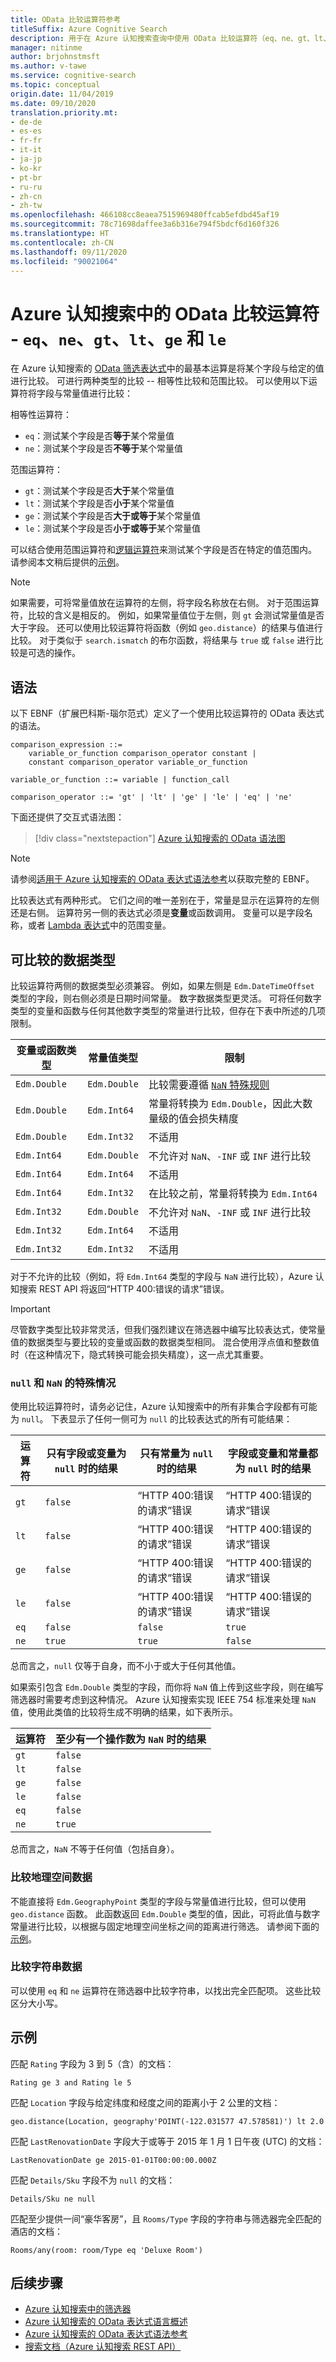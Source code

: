 ```yaml
---
title: OData 比较运算符参考
titleSuffix: Azure Cognitive Search
description: 用于在 Azure 认知搜索查询中使用 OData 比较运算符（eq、ne、gt、lt、ge 和 le）的语法和参考文档。
manager: nitinme
author: brjohnstmsft
ms.author: v-tawe
ms.service: cognitive-search
ms.topic: conceptual
origin.date: 11/04/2019
ms.date: 09/10/2020
translation.priority.mt:
- de-de
- es-es
- fr-fr
- it-it
- ja-jp
- ko-kr
- pt-br
- ru-ru
- zh-cn
- zh-tw
ms.openlocfilehash: 466108cc8eaea7515969480ffcab5efdbd45af19
ms.sourcegitcommit: 78c71698daffee3a6b316e794f5bdcf6d160f326
ms.translationtype: HT
ms.contentlocale: zh-CN
ms.lasthandoff: 09/11/2020
ms.locfileid: "90021064"
---
```

# <a name="odata-comparison-operators-in-azure-cognitive-search---eq-ne-gt-lt-ge-and-le"></a>Azure 认知搜索中的 OData 比较运算符 - `eq`、`ne`、`gt`、`lt`、`ge` 和 `le`

在 Azure 认知搜索的 [OData 筛选表达式](query-odata-filter-orderby-syntax.md)中的最基本运算是将某个字段与给定的值进行比较。 可进行两种类型的比较 -- 相等性比较和范围比较。 可以使用以下运算符将字段与常量值进行比较：

相等性运算符：

- `eq`：测试某个字段是否**等于**某个常量值
- `ne`：测试某个字段是否**不等于**某个常量值

范围运算符：

- `gt`：测试某个字段是否**大于**某个常量值
- `lt`：测试某个字段是否**小于**某个常量值
- `ge`：测试某个字段是否**大于或等于**某个常量值
- `le`：测试某个字段是否**小于或等于**某个常量值

可以结合使用范围运算符和[逻辑运算符](search-query-odata-logical-operators.md)来测试某个字段是否在特定的值范围内。 请参阅本文稍后提供的[示例](#examples)。

> [!NOTE]
> 如果需要，可将常量值放在运算符的左侧，将字段名称放在右侧。 对于范围运算符，比较的含义是相反的。 例如，如果常量值位于左侧，则 `gt` 会测试常量值是否大于字段。 还可以使用比较运算符将函数（例如 `geo.distance`）的结果与值进行比较。 对于类似于 `search.ismatch` 的布尔函数，将结果与 `true` 或 `false` 进行比较是可选的操作。

## <a name="syntax"></a>语法

以下 EBNF（扩展巴科斯-瑙尔范式）定义了一个使用比较运算符的 OData 表达式的语法。

<!-- Upload this EBNF using https://bottlecaps.de/rr/ui to create a downloadable railroad diagram. -->

```
comparison_expression ::=
    variable_or_function comparison_operator constant |
    constant comparison_operator variable_or_function

variable_or_function ::= variable | function_call

comparison_operator ::= 'gt' | 'lt' | 'ge' | 'le' | 'eq' | 'ne'
```

下面还提供了交互式语法图：

> [!div class="nextstepaction"]
> [Azure 认知搜索的 OData 语法图](https://azuresearch.github.io/odata-syntax-diagram/#comparison_expression)

> [!NOTE]
> 请参阅[适用于 Azure 认知搜索的 OData 表达式语法参考](search-query-odata-syntax-reference.md)以获取完整的 EBNF。

比较表达式有两种形式。 它们之间的唯一差别在于，常量是显示在运算符的左侧还是右侧。 运算符另一侧的表达式必须是**变量**或函数调用。 变量可以是字段名称，或者 [Lambda 表达式](search-query-odata-collection-operators.md)中的范围变量。

## <a name="data-types-for-comparisons"></a>可比较的数据类型

比较运算符两侧的数据类型必须兼容。 例如，如果左侧是 `Edm.DateTimeOffset` 类型的字段，则右侧必须是日期时间常量。 数字数据类型更灵活。 可将任何数字类型的变量和函数与任何其他数字类型的常量进行比较，但存在下表中所述的几项限制。

| 变量或函数类型 | 常量值类型 | 限制 |
| --- | --- | --- |
| `Edm.Double` | `Edm.Double` | 比较需要遵循 [`NaN` 特殊规则](#special-case-nan) |
| `Edm.Double` | `Edm.Int64` | 常量将转换为 `Edm.Double`，因此大数量级的值会损失精度 |
| `Edm.Double` | `Edm.Int32` | 不适用 |
| `Edm.Int64` | `Edm.Double` | 不允许对 `NaN`、`-INF` 或 `INF` 进行比较 |
| `Edm.Int64` | `Edm.Int64` | 不适用 |
| `Edm.Int64` | `Edm.Int32` | 在比较之前，常量将转换为 `Edm.Int64` |
| `Edm.Int32` | `Edm.Double` | 不允许对 `NaN`、`-INF` 或 `INF` 进行比较 |
| `Edm.Int32` | `Edm.Int64` | 不适用 |
| `Edm.Int32` | `Edm.Int32` | 不适用 |

对于不允许的比较（例如，将 `Edm.Int64` 类型的字段与 `NaN` 进行比较），Azure 认知搜索 REST API 将返回“HTTP 400:错误的请求”错误。

> [!IMPORTANT]
> 尽管数字类型比较非常灵活，但我们强烈建议在筛选器中编写比较表达式，使常量值的数据类型与要比较的变量或函数的数据类型相同。 混合使用浮点值和整数值时（在这种情况下，隐式转换可能会损失精度），这一点尤其重要。

<a name="special-case-nan"></a>

### <a name="special-cases-for-null-and-nan"></a>`null` 和 `NaN` 的特殊情况

使用比较运算符时，请务必记住，Azure 认知搜索中的所有非集合字段都有可能为 `null`。 下表显示了任何一侧可为 `null` 的比较表达式的所有可能结果：

| 运算符 | 只有字段或变量为 `null` 时的结果 | 只有常量为 `null` 时的结果 | 字段或变量和常量都为 `null` 时的结果 |
| --- | --- | --- | --- |
| `gt` | `false` | “HTTP 400:错误的请求”错误 | “HTTP 400:错误的请求”错误 |
| `lt` | `false` | “HTTP 400:错误的请求”错误 | “HTTP 400:错误的请求”错误 |
| `ge` | `false` | “HTTP 400:错误的请求”错误 | “HTTP 400:错误的请求”错误 |
| `le` | `false` | “HTTP 400:错误的请求”错误 | “HTTP 400:错误的请求”错误 |
| `eq` | `false` | `false` | `true` |
| `ne` | `true` | `true` | `false` |

总而言之，`null` 仅等于自身，而不小于或大于任何其他值。

如果索引包含 `Edm.Double` 类型的字段，而你将 `NaN` 值上传到这些字段，则在编写筛选器时需要考虑到这种情况。 Azure 认知搜索实现 IEEE 754 标准来处理 `NaN` 值，使用此类值的比较将生成不明确的结果，如下表所示。

| 运算符 | 至少有一个操作数为 `NaN` 时的结果 |
| --- | --- |
| `gt` | `false` |
| `lt` | `false` |
| `ge` | `false` |
| `le` | `false` |
| `eq` | `false` |
| `ne` | `true` |

总而言之，`NaN` 不等于任何值（包括自身）。

### <a name="comparing-geo-spatial-data"></a>比较地理空间数据

不能直接将 `Edm.GeographyPoint` 类型的字段与常量值进行比较，但可以使用 `geo.distance` 函数。 此函数返回 `Edm.Double` 类型的值，因此，可将此值与数字常量进行比较，以根据与固定地理空间坐标之间的距离进行筛选。 请参阅下面的[示例](#examples)。

### <a name="comparing-string-data"></a>比较字符串数据

可以使用 `eq` 和 `ne` 运算符在筛选器中比较字符串，以找出完全匹配项。 这些比较区分大小写。

## <a name="examples"></a>示例

匹配 `Rating` 字段为 3 到 5（含）的文档：

```text
Rating ge 3 and Rating le 5
```

匹配 `Location` 字段与给定纬度和经度之间的距离小于 2 公里的文档：

```text
geo.distance(Location, geography'POINT(-122.031577 47.578581)') lt 2.0
```

匹配 `LastRenovationDate` 字段大于或等于 2015 年 1 月 1 日午夜 (UTC) 的文档：

```text
LastRenovationDate ge 2015-01-01T00:00:00.000Z
```

匹配 `Details/Sku` 字段不为 `null` 的文档：

```text
Details/Sku ne null
```

匹配至少提供一间“豪华客房”，且 `Rooms/Type` 字段的字符串与筛选器完全匹配的酒店的文档：

```text
Rooms/any(room: room/Type eq 'Deluxe Room')
```

## <a name="next-steps"></a>后续步骤  

- [Azure 认知搜索中的筛选器](search-filters.md)
- [Azure 认知搜索的 OData 表达式语言概述](query-odata-filter-orderby-syntax.md)
- [Azure 认知搜索的 OData 表达式语法参考](search-query-odata-syntax-reference.md)
- [搜索文档（Azure 认知搜索 REST API）](https://docs.microsoft.com/rest/api/searchservice/Search-Documents)
